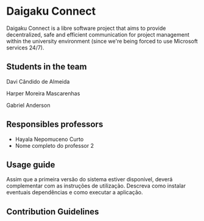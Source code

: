 # Daigaku Connect

Daigaku Connect is a libre software project that aims to provide decentralized, safe and efficient communication for project management within the university environment (since we're being forced to use Microsoft services 24/7).

## Students in the team

Davi Cândido de Almeida

Harper Moreira Mascarenhas

Gabriel Anderson

## Responsibles professors

* Hayala Nepomuceno Curto
* Nome completo do professor 2

## Usage guide

Assim que a primeira versão do sistema estiver disponível, deverá complementar com as instruções de utilização. Descreva como instalar eventuais dependências e como executar a aplicação.

## Contribution Guidelines
